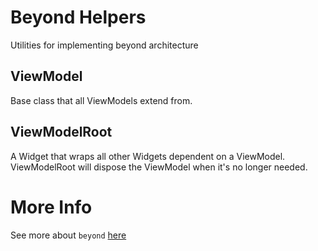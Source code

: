 # Beyond Helpers

Utilities for implementing beyond architecture

## ViewModel
Base class that all ViewModels extend from.
## ViewModelRoot
A Widget that wraps all other Widgets dependent on a ViewModel. ViewModelRoot will dispose the ViewModel when it's no longer needed.

# More Info
See more about `beyond` [here](https://github.com/MisterJimson/beyond)